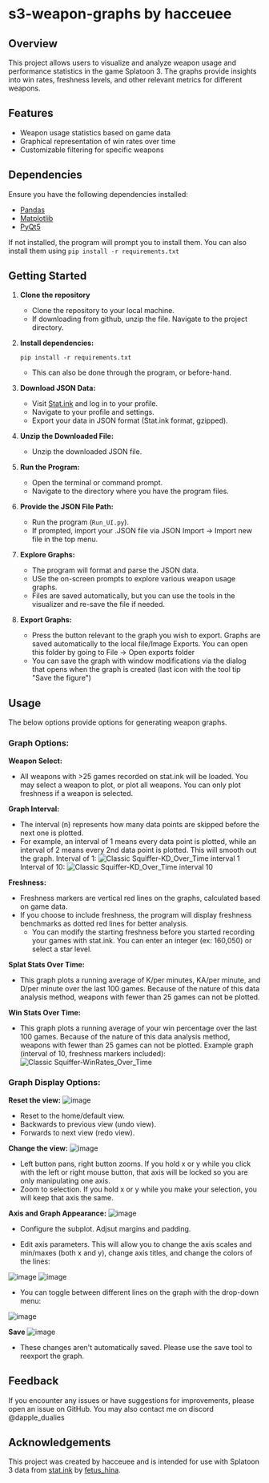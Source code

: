 # s3-weapon-graphs by hacceuee

## Overview

This project allows users to visualize and analyze weapon usage and performance statistics in the game Splatoon 3. The graphs provide insights into win rates, freshness levels, and other relevant metrics for different weapons.

## Features

- Weapon usage statistics based on game data
- Graphical representation of win rates over time
- Customizable filtering for specific weapons

## Dependencies

Ensure you have the following dependencies installed:
- [Pandas](https://pandas.pydata.org/)
- [Matplotlib](https://matplotlib.org/)
- [PyQt5](https://pypi.org/project/PyQt5/)

If not installed, the program will prompt you to install them. You can also install them using 	`pip install -r requirements.txt`

## Getting Started

1. **Clone the repository**
	- Clone the repository to your local machine. 
	- If downloading from github, unzip the file. Navigate to the project directory.

2. **Install dependencies:**
	
	`pip install -r requirements.txt`

	- This can also be done through the program, or before-hand. 

4. **Download JSON Data:**
   - Visit [Stat.ink](https://stat.ink/) and log in to your profile.
   - Navigate to your profile and settings.
   - Export your data in JSON format (Stat.ink format, gzipped).

5. **Unzip the Downloaded File:**
   - Unzip the downloaded JSON file.

6. **Run the Program:**
   - Open the terminal or command prompt.
   - Navigate to the directory where you have the program files.

7. **Provide the JSON File Path:**
   - Run the program (`Run_UI.py`).
   - If prompted, import your .JSON file via JSON Import -> Import new file in the top menu. 

8. **Explore Graphs:**
   - The program will format and parse the JSON data.
   - USe the on-screen prompts to explore various weapon usage graphs.
   - Files are saved automatically, but you can use the tools in the visualizer and re-save the file if needed. 

9. **Export Graphs:**
   - Press the button relevant to the graph you wish to export. Graphs are saved automatically to the local file/Image Exports. You can open this folder by going to File -> Open exports folder 
   - You can save the graph with window modifications via the dialog that opens when the graph is created (last icon with the tool tip "Save the figure") 
   
## Usage

The below options provide options for generating weapon graphs.

### Graph Options: 
**Weapon Select:**
   - All weapons with >25 games recorded on stat.ink will be loaded. You may select a weapon to plot, or plot all weapons. You can only plot freshness if a weapon is selected. 

**Graph Interval:**
   - The interval (n) represents how many data points are skipped before the next one is plotted.
   - For example, an interval of 1 means every data point is plotted, while an interval of 2 means every 2nd data point is plotted. This will smooth out the graph.
     Interval of 1: ![Classic Squiffer-KD_Over_Time interval 1](https://github.com/hacceuee/s3-weapon-graphs/assets/54909901/b08fc2fc-7c5c-4fa7-b9ca-2152dc39c9a3)
     Interval of 10: ![Classic Squiffer-KD_Over_Time interval 10](https://github.com/hacceuee/s3-weapon-graphs/assets/54909901/215118ff-6866-4aef-bc4f-c2ae71f15aae)

**Freshness:**
   - Freshness markers are vertical red lines on the graphs, calculated based on game data.
   - If you choose to include freshness, the program will display freshness benchmarks as dotted red lines for better analysis.
		- You can modify the starting freshness before you started recording your games with stat.ink. You can enter an integer (ex: 160,050) or select a star level.

**Splat Stats Over Time:**
- This graph plots a running average of K/per minutes, KA/per minute, and D/per minute over the last 100 games. Because of the nature of this data analysis method, weapons with fewer than 25 games can not be plotted.

**Win Stats Over Time:**
- This graph plots a running average of your win percentage over the last 100 games. Because of the nature of this data analysis method, weapons with fewer than 25 games can not be plotted.
  Example graph (interval of 10, freshness markers included): ![Classic Squiffer-WinRates_Over_Time](https://github.com/hacceuee/s3-weapon-graphs/assets/54909901/b49b0758-d593-41cc-9b54-f29519d99fc4)

### Graph Display Options:
**Reset the view:**  ![image](https://github.com/hacceuee/s3-weapon-graphs/assets/54909901/67262823-07fc-4f55-b54b-3ffac8d0fc0e)

- Reset to the home/default view.
- Backwards to previous view (undo view).
- Forwards to next view (redo view).

**Change the view:**   ![image](https://github.com/hacceuee/s3-weapon-graphs/assets/54909901/9d2d1912-d332-4ad6-b624-39aaa6284959)

- Left button pans, right button zooms. If you hold x or y while you click with the left or right mouse button, that axis will be locked so you are only manipulating one axis. 
- Zoom to selection. If you hold x or y while you make your selection, you will keep that axis the same. 

**Axis and Graph Appearance:**  ![image](https://github.com/hacceuee/s3-weapon-graphs/assets/54909901/7277452d-866d-4835-a024-3c41e9bf00b9)

- Configure the subplot. Adjsut margins and padding. 

- Edit axis parameters.  This will allow you to change the axis scales and min/maxes (both x and y), change axis titles, and change the colors of the lines:

![image](https://github.com/hacceuee/s3-weapon-graphs/assets/54909901/092570b6-9afb-48f3-bcd8-4ef8f50f02e4)
![image](https://github.com/hacceuee/s3-weapon-graphs/assets/54909901/e33f845d-fb87-49c0-817c-19f50a66c05c)

- You can toggle between different lines on the graph with the drop-down menu:
 
 ![image](https://github.com/hacceuee/s3-weapon-graphs/assets/54909901/b3cd454f-bfa8-4ce8-8fb2-3c71ae5410db)

**Save**  ![image](https://github.com/hacceuee/s3-weapon-graphs/assets/54909901/21dfa638-3c07-4e2d-aeb4-aa4eeb8e2b4f)

- These changes aren't automatically saved. Please use the save tool to reexport the graph. 

## Feedback

If you encounter any issues or have suggestions for improvements, please open an issue on GitHub. You may also contact me on discord @dapple_dualies

## Acknowledgements

This project was created by hacceuee and is intended for use with Splatoon 3 data from [stat.ink](https://stat.ink/) by [fetus_hina](https://github.com/fetus-hina/stat.ink).
